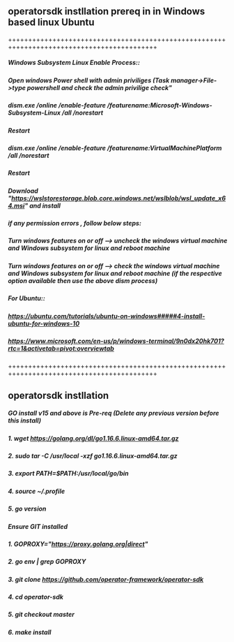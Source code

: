 ## operatorsdk instllation prereq in in Windows based linux Ubuntu
+++++++++++++++++++++++++++++++++++++++++++++++++++++++++++++++++++++++++++++++++++++++++++
##### Windows Subsystem Linux Enable Process::
##### Open windows Power shell with admin priviliges (Task manager->File->type powershell and check the admin privilige check"
##### dism.exe /online /enable-feature /featurename:Microsoft-Windows-Subsystem-Linux /all /norestart
##### Restart
##### dism.exe /online /enable-feature /featurename:VirtualMachinePlatform /all /norestart
##### Restart
##### Download "https://wslstorestorage.blob.core.windows.net/wslblob/wsl_update_x64.msi" and install 
##### if any permission errors , follow below steps:
##### Turn windows features on or off --> uncheck the windows virtual machine and Windows subsystem for linux and reboot machine
##### Turn windows features on or off --> check the windows virtual machine and Windows subsystem for linux and reboot machine (if the respective option available then use the above dism process)
##### For Ubuntu::
##### https://ubuntu.com/tutorials/ubuntu-on-windows#####4-install-ubuntu-for-windows-10
##### https://www.microsoft.com/en-us/p/windows-terminal/9n0dx20hk701?rtc=1&activetab=pivot:overviewtab
+++++++++++++++++++++++++++++++++++++++++++++++++++++++++++++++++++++++++++++++++++++++++++
## operatorsdk instllation 
##### GO install v15 and above is Pre-req  (Delete any previous version before this install)
##### 1. wget https://golang.org/dl/go1.16.6.linux-amd64.tar.gz
##### 2. sudo tar -C /usr/local -xzf go1.16.6.linux-amd64.tar.gz
##### 3. export PATH=$PATH:/usr/local/go/bin
##### 4. source ~/.profile
##### 5. go version

##### Ensure GIT installed
##### 1. GOPROXY="https://proxy.golang.org|direct"
##### 2. go env | grep GOPROXY
##### 3. git clone https://github.com/operator-framework/operator-sdk
##### 4. cd operator-sdk
##### 5. git checkout master
##### 6. make install

